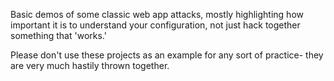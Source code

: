Basic demos of some classic web app attacks, mostly highlighting how important it is to understand your configuration, not just hack together something that 'works.'


Please don't use these projects as an example for any sort of practice- they are very much hastily thrown together.
